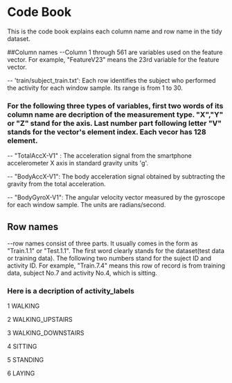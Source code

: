 Code Book
=================================
This is the code book explains each column name and row name in the tidy dataset.

##Column names
--Column 1 through 561 are variables used on the feature vector. For example,     "FeatureV23" means the 23rd variable for the feature vector.

-- 'train/subject_train.txt': Each row identifies the subject who performed the activity for each window sample. Its range is from 1 to 30. 

### For the following three types of variables, first two words of its column name are decription of the measurement type. "X","Y" or "Z" stand for the axis. Last number part following letter "V" stands for the vector's element index. Each vecor has 128 element.

-- "TotalAccX-V1" : The acceleration signal from the smartphone accelerometer X axis in standard gravity units 'g'.

-- "BodyAccX-V1": The body acceleration signal obtained by subtracting the gravity from the total acceleration. 

-- "BodyGyroX-V1": The angular velocity vector measured by the gyroscope for each window sample. The units are radians/second. 

## Row names
--row names consist of three parts. It usually comes in the form as "Train.1.1" or "Test.1.1". The first word clearly stands for the dataset(test data or training data). The following two numbers stand for the suject ID and activity ID. For example, "Train.7.4" means this row of record is from training data, subject No.7 and activity No.4, which is sitting.

### Here is a decription of activity_labels

1 WALKING

2 WALKING_UPSTAIRS

3 WALKING_DOWNSTAIRS

4 SITTING

5 STANDING

6 LAYING
